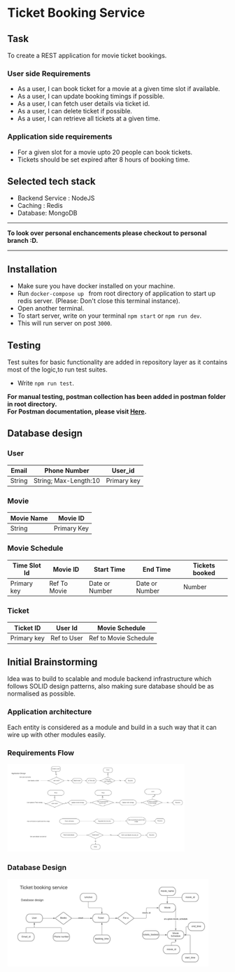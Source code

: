 # Ticket Booking Service

## Task
To create a REST application for movie ticket bookings.
### User side Requirements
- As a user, I can book ticket for a movie at a given time slot if available.
- As a user, I can update booking timings if possible.
- As a user, I can fetch user details via ticket id.
- As a user, I can delete ticket if possible.
- As a user, I can retrieve all tickets at a given time.

### Application side requirements

- For a given slot for a movie upto 20 people can book tickets.
- Tickets should be set expired after 8 hours of booking time.


## Selected tech stack
 - Backend Service : NodeJS
 - Caching : Redis
 - Database: MongoDB

---
**To look over personal enchancements please checkout to personal branch :D.**

---
## Installation
- Make sure you have docker installed on your machine.
- Run `docker-compose up ` from root directory of application to start up redis server. (Please: Don't close this terminal instance).
- Open another terminal.
- To start server, write on your terminal `npm start` or `npm run dev`.
- This will run server on post `3000`.

## Testing
Test suites for basic functionality are added in repository layer as it contains most of the logic,to run test suites.

- Write `npm run test`.

**For manual testing, postman collection has been added in postman folder in root directory.**
<br/>
**For Postman documentation, please visit <a href="https://documenter.getpostman.com/view/4450969/TVCcX9Fi" target="_blank">Here</a>.**

## Database design
### User
| Email | Phone Number  |  User_id |
|--|--|--|
| String| String; Max-Length:10  |Primary key |

### Movie

| Movie Name | Movie ID |
|--|--|
| String | Primary Key |


### Movie Schedule

| Time Slot Id | Movie ID | Start Time | End Time | Tickets booked |
|--|--|--|--|--|
| Primary key | Ref To Movie | Date or Number| Date or Number | Number |


### Ticket

| Ticket ID | User Id | Movie Schedule| 
|--|--|--|
| Primary key | Ref to User | Ref to Movie Schedule| 



## Initial Brainstorming 

Idea was to build to scalable and module backend infrastructure which follows SOLID design patterns, also making sure database should be as normalised as possible.

### Application architecture

Each entity is considered as a module and build in a such way that it can wire up with other modules easily.

### Requirements Flow

<img src="./readme_assets/requirements_flow.png" height="200">



### Database Design

<img src="./readme_assets/database_design.png" height="200">
